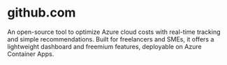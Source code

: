 # github.com
An open-source tool to optimize Azure cloud costs with real-time tracking and simple recommendations. Built for freelancers and SMEs, it offers a lightweight dashboard and freemium features, deployable on Azure Container Apps.
